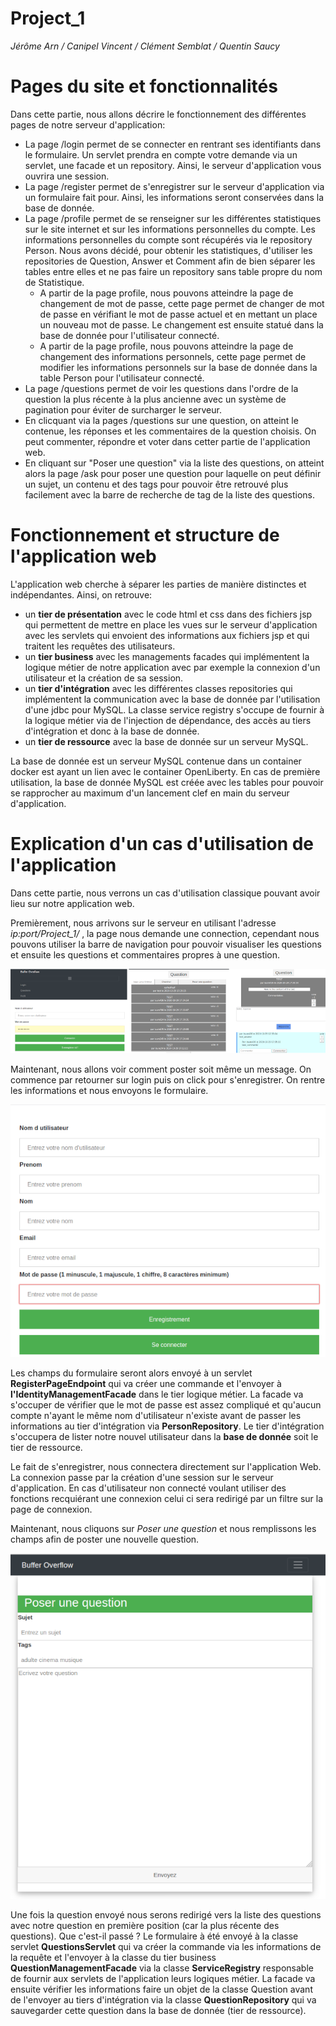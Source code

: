 # Project_1

_Jérôme Arn / Canipel Vincent / Clément Semblat / Quentin Saucy_

# Pages du site et fonctionnalités

Dans cette partie, nous allons décrire le fonctionnement des différentes pages de notre serveur d'application:
* La page /login permet de se connecter en rentrant ses identifiants dans le formulaire. Un servlet prendra en compte votre demande via un servlet, une facade et un repository. Ainsi, le serveur d'application vous ouvrira une session.
* La page /register permet de s'enregistrer sur le serveur d'application via un formulaire fait pour. Ainsi, les informations seront conservées dans la base de donnée.
* La page /profile permet de se renseigner sur les différentes statistiques sur le site internet et sur les informations personnelles du compte. Les informations personnelles du compte sont récupérés via le repository Person. Nous avons décidé, pour obtenir les statistiques, d'utiliser les repositories de Question, Answer et Comment afin de bien séparer les tables entre elles et ne pas faire un repository sans table propre du nom de Statistique.
    * A partir de la page profile, nous pouvons atteindre la page de changement de mot de passe, cette page permet de changer de mot de passe en vérifiant le mot de passe actuel et en mettant un place un nouveau mot de passe. Le changement est ensuite statué dans la base de donnée pour l'utilisateur connecté.
    * A partir de la page profile, nous pouvons atteindre la page de changement des informations personnels, cette page permet de modifier les informations personnels sur la base de donnée dans la table Person pour l'utilisateur connecté.
* La page /questions permet de voir les questions dans l'ordre de la question la plus récente à la plus ancienne avec un système de pagination pour éviter de surcharger le serveur.
* En clicquant via la pages /questions sur une question, on atteint le contenue, les réponses et les commentaires de la question choisis. On peut commenter, répondre et voter dans cetter partie de l'application web.
* En cliquant sur "Poser une question" via la liste des questions, on atteint alors la page /ask pour poser une question pour laquelle on peut définir un sujet, un contenu et des tags pour pouvoir être retrouvé plus facilement avec la barre de recherche de tag de la liste des questions.

# Fonctionnement et structure de l'application web

L'application web cherche à séparer les parties de manière distinctes et indépendantes. Ainsi, on retrouve:

* un **tier de présentation** avec le code html et css dans des fichiers jsp qui permettent de mettre en place les vues sur le serveur d'application avec les servlets qui envoient des informations aux fichiers jsp et qui traitent les requêtes des utilisateurs.
* un **tier business** avec les managements facades qui implémentent la logique métier de notre application avec par exemple la connexion d'un utilisateur et la création de sa session.
* un **tier d'intégration** avec les différentes classes repositories qui implémentent la communication avec la base de donnée par l'utilisation d'une jdbc pour MySQL. La classe service registry s'occupe de fournir à la logique métier via de l'injection de dépendance, des accès au tiers d'intégration et donc à la base de donnée.
* un **tier de ressource** avec la base de donnée sur un serveur MySQL.

La base de donnée est un serveur MySQL contenue dans un container docker est ayant un lien avec le container OpenLiberty. En cas de première utilisation, la base de donnée MySQL est créée avec les tables pour pouvoir se rapprocher au maximum d'un lancement clef en main du serveur d'application.

# Explication d'un cas d'utilisation de l'application

Dans cette partie, nous verrons un cas d'utilisation classique pouvant avoir lieu sur notre application web.

Premièrement, nous arrivons sur le serveur en utilisant l'adresse _ip:port/Project_1/_ , la page nous demande une connection, cependant nous pouvons utiliser la barre de navigation pour pouvoir visualiser les questions et ensuite les questions et commentaires propres à une question.

![image alt ><](mdImages/123.png?raw=true "Navigation hors ligne")

Maintenant, nous allons voir comment poster soit même un message. On commence par retourner sur login puis on click pour s'enregistrer. On rentre les informations et nous envoyons le formulaire.

![image alt ><](mdImages/4.png?raw=true "Formulaire d'enregistrement")

Les champs du formulaire seront alors envoyé à un servlet **RegisterPageEndpoint** qui va créer une commande et l'envoyer à **l'IdentityManagementFacade** dans le tier logique métier. La facade va s'occuper de vérifier que le mot de passe est assez compliqué et qu'aucun compte n'ayant le même nom d'utilisateur n'existe avant de passer les informations au tier d'intégration via **PersonRepository**. Le tier d'intégration s'occupera de lister notre nouvel utilisateur dans la **base de donnée** soit le tier de ressource.

Le fait de s'enregistrer, nous connectera directement sur l'application Web. La connexion passe par la création d'une session sur le serveur d'application. En cas d'utilisateur non connecté voulant utiliser des fonctions recquiérant une connexion celui ci sera redirigé par un filtre sur la page de connexion.

Maintenant, nous cliquons sur _Poser une question_ et nous remplissons les champs afin de poster une nouvelle question.

![image alt ><](mdImages/5.png?raw=true "Envoyer une question sur le serveur")

Une fois la question envoyé nous serons redirigé vers la liste des questions avec notre question en première position (car la plus récente des questions). Que c'est-il passé ? Le formulaire à été envoyé à la classe servlet **QuestionsServlet** qui va créer la commande via les informations de la requête et l'envoyer à la classe du tier business **QuestionManagementFacade** via la classe **ServiceRegistry** responsable de fournir aux servlets de l'application leurs logiques métier. La facade va ensuite vérifier les informations faire un objet de la classe Question avant de l'envoyer au tiers d'intégration via la classe **QuestionRepository** qui va sauvegarder cette question dans la base de donnée (tier de ressource).
